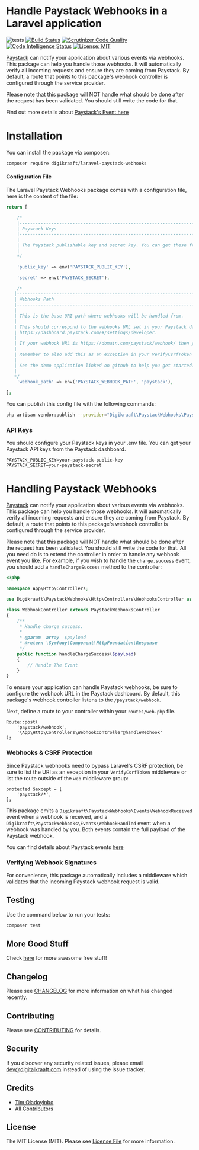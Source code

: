 # Handle Paystack Webhooks in a Laravel application
![tests](https://github.com/digikraaft/laravel-paystack-webhooks/workflows/tests/badge.svg)
[![Build Status](https://scrutinizer-ci.com/g/digikraaft/laravel-paystack-webhooks/badges/build.png?b=master)](https://scrutinizer-ci.com/g/digikraaft/laravel-paystack-webhooks/build-status/master)
[![Scrutinizer Code Quality](https://scrutinizer-ci.com/g/digikraaft/laravel-paystack-webhooks/badges/quality-score.png?b=master)](https://scrutinizer-ci.com/g/digikraaft/laravel-paystack-webhooks/?branch=master)
[![Code Intelligence Status](https://scrutinizer-ci.com/g/digikraaft/laravel-paystack-webhooks/badges/code-intelligence.svg?b=master)](https://scrutinizer-ci.com/code-intelligence)
[![License: MIT](https://img.shields.io/badge/License-MIT-green.svg)](https://opensource.org/licenses/MIT)

[Paystack](https://paystack.com/) can notify your application about various events via webhooks. This package can
help you handle those webhooks. It will automatically verify all incoming requests and ensure they are coming
from Paystack. By default, a route that points to this package's webhook controller is configured through the service provider.

Please note that this package will NOT handle what should be done after the request has been validated. You
should still write the code for that.

Find out more details about [Paystack's Event here](https://paystack.com/docs/payments/webhooks/#supported-events)

# Installation

You can install the package via composer:

```bash
composer require digikraaft/laravel-paystack-webhooks
```
#### Configuration File
The Laravel Paystack Webhooks package comes with a configuration file, here is the content of the file:
```php
return [

    /*
    |--------------------------------------------------------------------------
    | Paystack Keys
    |--------------------------------------------------------------------------
    |
    | The Paystack publishable key and secret key. You can get these from your Paystack dashboard.
    |
    */

    'public_key' => env('PAYSTACK_PUBLIC_KEY'),

    'secret' => env('PAYSTACK_SECRET'),

    /*
   |--------------------------------------------------------------------------
   | Webhooks Path
   |--------------------------------------------------------------------------
   |
   | This is the base URI path where webhooks will be handled from.
   |
   | This should correspond to the webhooks URL set in your Paystack dashboard:
   | https://dashboard.paystack.com/#/settings/developer.
   |
   | If your webhook URL is https://domain.com/paystack/webhook/ then you should simply enter paystack here.
   |
   | Remember to also add this as an exception in your VerifyCsrfToken middleware.
   |
   | See the demo application linked on github to help you get started.
   |
   */
    'webhook_path' => env('PAYSTACK_WEBHOOK_PATH', 'paystack'),

];
```
You can publish this config file with the following commands:
```bash
php artisan vendor:publish --provider="Digikraaft\PaystackWebhooks\PaystackWebhooksServiceProvider" --tag="config"
```

### API Keys
You should configure your Paystack keys in your .env file. 
You can get your Paystack API keys from the Paystack dashboard.
```dotenv
PAYSTACK_PUBLIC_KEY=your-paystack-public-key
PAYSTACK_SECRET=your-paystack-secret
```

# Handling Paystack Webhooks
[Paystack](https://paystack.com/) can notify your application about various events via webhooks. This package can
help you handle those webhooks. It will automatically verify all incoming requests and ensure they are coming
from Paystack. By default, a route that points to this package's webhook controller is configured through the service provider.

Please note that this package will NOT handle what should be done after the request has been validated. You
should still write the code for that. All you need do is to extend the controller in order to handle 
any webhook event you like. For example, if you wish to handle the `charge.success` event, 
you should add a `handleChargeSuccess` method to the controller:

```php
<?php

namespace App\Http\Controllers;

use Digikraaft\PaystackWebhooks\Http\Controllers\WebhooksController as PaystackWebhooksController;

class WebhookController extends PaystackWebhooksController
{
    /**
     * Handle charge success.
     *
     * @param  array  $payload
     * @return \Symfony\Component\HttpFoundation\Response
     */
    public function handleChargeSuccess($payload)
    {
        // Handle The Event
    }
}
```

To ensure your application can handle Paystack webhooks, be sure to configure the webhook URL in the Paystack dashboard. 
By default, this package's webhook controller listens to the `/paystack/webhook`.

Next, define a route to your controller within your `routes/web.php` file.

```
Route::post(
    'paystack/webhook',
    '\App\Http\Controllers\WebhookController@handleWebhook'
);
```

### Webhooks & CSRF Protection
Since Paystack webhooks need to bypass Laravel's CSRF protection, be sure to list the URI as an exception in your 
`VerifyCsrfToken` middleware or list the route outside of the `web` middleware group:
```
protected $except = [
    'paystack/*',
];
```

This package emits a `Digikraaft\PaystackWebhooks\Events\WebhookReceived` event when a webhook is received, 
and a `Digikraaft\PaystackWebhooks\Events\WebhookHandled` event when a webhook was handled by you. 
Both events contain the full payload of the Paystack webhook.

You can find details about Paystack events [here](https://paystack.com/docs/payments/webhooks/#supported-events)

### Verifying Webhook Signatures
For convenience, this package automatically includes a middleware which validates that the incoming Paystack webhook request is valid.

## Testing
Use the command below to run your tests:
``` bash
composer test
```
## More Good Stuff
Check [here](https://github.com/digikraaft) for more awesome free stuff!

## Changelog
Please see [CHANGELOG](CHANGELOG.md) for more information on what has changed recently.

## Contributing
Please see [CONTRIBUTING](CONTRIBUTING.md) for details.

## Security
If you discover any security related issues, please email dev@digitalkraaft.com instead of using the issue tracker.

## Credits
- [Tim Oladoyinbo](https://github.com/timoladoyinbo)
- [All Contributors](../../contributors)

## License

The MIT License (MIT). Please see [License File](LICENSE.md) for more information.
